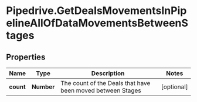 # Pipedrive.GetDealsMovementsInPipelineAllOfDataMovementsBetweenStages

## Properties

Name | Type | Description | Notes
------------ | ------------- | ------------- | -------------
**count** | **Number** | The count of the Deals that have been moved between Stages | [optional] 



